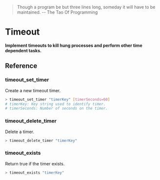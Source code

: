 > Though a program be but three lines long, someday it will have to be maintained. -- The Tao Of Programming 

# Timeout

**Implement timeouts to kill hung processes and perform other time dependent tasks.**



## Reference


### timeout_set_timer
Create a new timeout timer.
```bash
> timeout_set_timer "timerKey" [timerSeconds=60]
# timerKey: Key string used to identify timer.
# timerSeconds: Number of seconds on the timer.
```

### timeout_delete_timer
Delete a timer.
```bash
> timeout_delete_timer "timerKey"
```

### timeout_exists
Return true if the timer exists.
```bash
> timeout_exists "timerKey"
```

